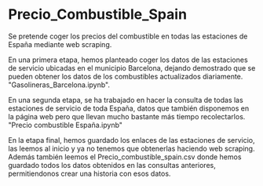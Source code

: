# Precio_Combustible_Spain
Se pretende coger los precios del combustible en todas las estaciones de España mediante web scraping.

En una primera etapa, hemos planteado coger los datos de las estaciones de servicio ubicadas en el municipio Barcelona, 
dejando demostrado que se pueden obtener los datos de los combustibles actualizados diariamente. "Gasolineras_Barcelona.ipynb".

En una segunda etapa, se ha trabajado en hacer la consulta de todas las
estaciones de servicio de toda España, datos que también disponemos en la página web pero que llevan
mucho bastante más tiempo recolectarlos. "Precio combustible España.ipynb"

En la etapa final, hemos guardado los enlaces de las estaciones de servicio, las leemos al inicio y ya no tenemos que obtenerlas haciendo web scraping. Además también leemos el Precio_combustible_spain.csv donde hemos guardado todos los datos obtenidos en las consultas anteriores, permitiendonos crear una historia con esos datos.
